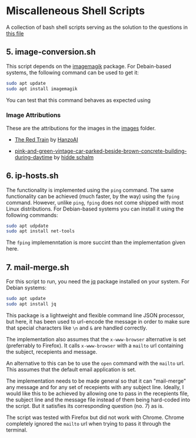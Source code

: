 # Miscalleneous Shell Scripts
A collection of bash shell scripts serving as the solution to the questions in [this file](ICS_2305_BASH_ASSIGNEMNT.pdf)

## 5. image-conversion.sh
This script depends on the [imagemagik](https://imagemagick.org/) package. For Debain-based systems, the following command can be used to get it:
```bash
sudo apt update
sudo apt install imagemagik
```

You can test that this command behaves as expected using 

### Image Attributions
These are the attributions for the images in the [images](./images/) folder.


- [The Red Train](https://pin.it/AXH55AM) by [HanzoAI](https://www.pinterest.com/HanzoAiArt/)

- [pink-and-green-vintage-car-parked-beside-brown-concrete-building-during-daytime](https://unsplash.com/photos/pink-and-green-vintage-car-parked-beside-brown-concrete-building-during-daytime-aUtMy02DOo4?utm_content=creditCopyText&utm_medium=referral&utm_source=unsplash) by [hidde schalm](https://unsplash.com/@hdsfotografie95?utm_content=creditCopyText&utm_medium=referral&utm_source=unsplash)

## 6. ip-hosts.sh
The functionality is implemented using the `ping` command. The same functionality can be achieved (much faster, by the way) using the `fping` command. However, unlike `ping`, `fping` does not come shipped
with most Linux distributions. For Debian-based systems you can install it using the following commands:
```bash
sudo apt udpdate
sudo apt install net-tools
```
The `fping` implemenntation is more succint than the implementation given here.

## 7. mail-merge.sh
For this script to run, you need the [jq](https://jqlang.github.io/jq/) package installed on your system.
For Debian systems:
```bash
sudo apt update
sudo apt install jq
```
This package is a lightweight and flexible command line JSON processor, but here, it has been used to url-encode the message in order to make sure that special characters like `\n` and `&` are handled correctly.

The implementation also assumes that the `x-www-browser` alternative is set (preferrably to Firefox). It calls 
`x-www-browser` with a `mailto` url containing the subject, recepients and message.

An alternative to this can be to use the `open` command with the `mailto` url. This assumes that the default email application is set.

The implementation needs to be made general so that it can "mail-merge" any message and for any set of recepients with any subject line.
Ideally, I would like this to be achieved by allowing one to pass in the recepients file, the subject line and the message file instead of them being hard-coded into the script. But it satisfies its corresponding question (no. 7) as is.

The script was tested with Firefox but did not work with Chrome. Chrome completely ignored the `mailto` url when trying to pass it through the terminal.
